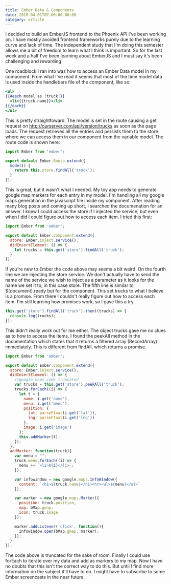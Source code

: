 ```yaml
---
title: Ember Data & Components
date: 2016-04-01T07:00:00-00:00
category: article
---
```


I decided to build an EmberJS frontend to the Phoenix API i've been working on.
I have mostly avoided frontend frameworks purely due to the learning curve
and lack of time.  The independent study that I'm doing this semester allows me
a bit of freedom to learn what I think is important.  So for the last week and a
half I've been learning about EmberJS and I must say it's been challenging and
rewarding.

One roadblock I ran into was how to access an Ember Data model in my component.
From what I've read it seems that most of the time model data is used inside the
handlebars file of the component, like so:

~~~handlebars
<ul>
{{#each model as |truck|}}
  <li>{{truck.name}}</li>
{{/each}}
</ul>
~~~


This is pretty straightfoward.  The model is set in the route causing a get
request on http://ourserver.com/api/version/trucks as soon as the page loads.
The request retrieves all the entries and persists them to the store where we
can access them in our component from the variable model.  The route code is
shown here:

~~~javascript
import Ember from 'ember';

export default Ember.Route.extend({
  model() {
    return this.store.findAll('truck');
  }
});
~~~


This is great, but it wasn't what I needed.  My toy app needs to generate google
map markers for each entry in my model.  I'm handling all my google maps
generation in the javascript file inside my component.  After reading many blog
posts and coming up short, I searched the documenation for an answer.  I knew I
could access the store if I injected the service, but even when I did I could
figure out how to access each item.  I tried this first:

~~~javascript
import Ember from 'ember';

export default Ember.Component.extend({
  store: Ember.inject.service(),
  didInsertElement: () => {
    let trucks = this.get('store').findAll('truck');
  }
});
~~~


If you're new to Ember the code above may seems a bit weird.  On the fourth line
we are injecting the store service.  We don't actually have to send the name of
the service we wish to inject as a parameter as it looks for the name we set it
to, in this case store.  The fifth line is similar to $(document).ready but for
the component. This set trucks to what I believe is a promise.  From there I
couldn't really figure out how to access each item.  I'm still learning how
promises work, so I gave this a try.

~~~javascript
this.get('store').findAll('truck').then((trucks) => {
  console.log(trucks);
});
~~~

This didn't really work out for me either.  The object trucks gave me no clues
as to how to access the items.  I found the peekAll method in the documentation
which states that it returns a filtered array (RecordArray) immediately.  This
is different from findAll, which returns a promise.

~~~javascript
import Ember from 'ember';

export default Ember.Component.extend({
  store: Ember.inject.service(),
  didInsertElement: () => {
    //google maps code truncated
    var trucks = this.get('store').peekAll('truck');
    trucks.forEach((i) => {
      let t = {
        name: i.get('name'),
        menu: i.get('menu'),
        position: {
          lat: parseFloat(i.get('lat')),
          lng: parseFloat(i.get('lng'))
        },
        image: i.get('image')
      };
      this.addMarker(t);
    });
  },
  addMarker: function(truck){
    var menu = "";
    truck.menu.forEach((i) => {
      menu += `<li>${i}</li>`;
    });

    var infowindow = new google.maps.InfoWindow({
      content: `<h1>${truck.name}</h1><hr><ul>${menu}</ul>`
    });

    var marker = new google.maps.Marker({
      position: truck.position,
      map: bMap.gmap,
      icon: truck.image
    });

    marker.addListener('click', function(){
      infowindow.open(bMap.gmap, marker);
    });
  }
});
~~~

The code above is truncated for the sake of room. Finally I could use forEach to
iterate over my data and add as markers to my map.  Now I have no doubts that
this isn't the correct way to do this.  But until I find more information on the
subject it'll have to do.  I might have to subscribe to some Ember screencasts
in the near future.
